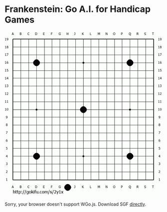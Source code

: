 # Frankenstein: Go A.I. for Handicap Games

![game01](https://github.com/urehkoh/frankenstein/blob/master/game01.gif)

<script type="text/javascript" src="https://github.com/urehkoh/frankenstein/blob/master/wgo/wgo.min.js"></script>
<script type="text/javascript" src="https://github.com/urehkoh/frankenstein/blob/master/wgo/wgo.player.min.js"></script>
<link type="text/css" href="https://github.com/urehkoh/frankenstein/blob/master/wgo/wgo.player.css" rel="stylesheet" />
<div data-wgo="game01.sgf" style="width: 700px">
Sorry, your browser doesn't support WGo.js. Download SGF <a href="https://github.com/urehkoh/frankenstein/blob/master/game01.sgf">directly</a>.
</div>


